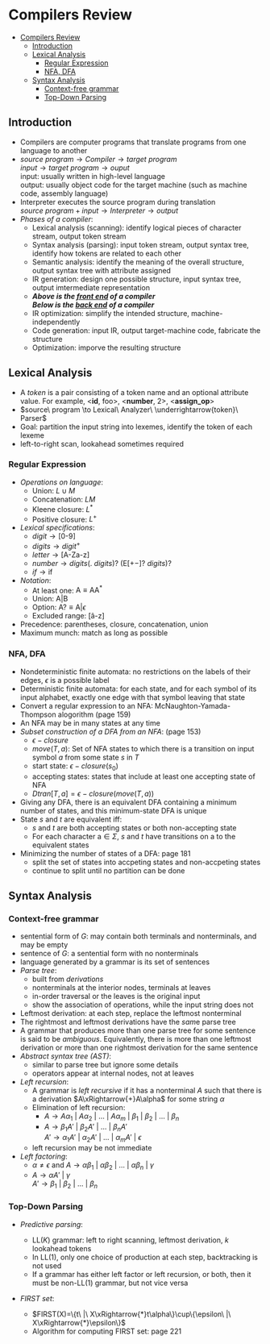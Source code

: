 # Compilers Review

- [Compilers Review](#Compilers-Review)
  - [Introduction](#Introduction)
  - [Lexical Analysis](#Lexical-Analysis)
    - [Regular Expression](#Regular-Expression)
    - [NFA, DFA](#NFA-DFA)
  - [Syntax Analysis](#Syntax-Analysis)
    - [Context-free grammar](#Context-free-grammar)
    - [Top-Down Parsing](#Top-Down-Parsing)

## Introduction
* Compilers are computer programs that translate programs from one language to another
* $source\ program \to Compiler \to target\ program$  
  $input \to target\ program \to ouput$  
  input: usually written in high-level language  
  output: usually object code for the target machine (such as machine code, assembly language)
* Interpreter executes the source program during translation  
  $source\ program + input \to Interpreter \to output$
* *Phases of a compiler*:
  * Lexical analysis (scanning): identify logical pieces of character stream, output token stream
  * Syntax analysis (parsing): input token stream, output syntax tree, identify how tokens are related to each other
  * Semantic analysis: identify the meaning of the overall structure, output syntax tree with attribute assigned
  * IR generation: design one possible structure, input syntax tree, output imtermediate representation
  * ***Above is the <u>front end</u> of a compiler***  
    ***Below is the <u>back end</u> of a compiler***
  * IR optimization: simplify the intended structure, machine-independently
  * Code generation: input IR, output target-machine code, fabricate the structure
  * Optimization: imporve the resulting structure

## Lexical Analysis
* A *token* is a pair consisting of a token name and an optional attribute value. For example, <**id**, foo>, <**number**, 2>, <**assign_op**>
* $source\ program \to Lexical\ Analyzer\ \underrightarrow{token}\  Parser$
* Goal: partition the input string into lexemes, identify the token of each lexeme
* left-to-right scan, lookahead sometimes required

### Regular Expression
* *Operations on language*:
  * Union: $L\cup M$
  * Concatenation: $LM$
  * Kleene closure: $L^*$
  * Positive closure: $L^+$
* *Lexical specifications*:
  * $digit \to [\text{0-9}]$
  * $digits \to digit^+$
  * $letter \to [\text{A-Za-z}]$
  * $number \to digits(.\ digits)?\ (\text{E}[+-]?\ digits)?$
  * $if \to \text{if}$
* *Notation*:
  * At least one: $\text{A}\equiv \text{AA}^*$
  * Union: $\text{A}|\text{B}$
  * Option: $\text{A}?\equiv \text{A}|\epsilon$
  * Excluded range: $[\text{\^ a-z}]$
* Precedence: parentheses, closure, concatenation, union
* Maximum munch: match as long as possible

### NFA, DFA
* Nondeterministic finite automata: no restrictions on the labels of their edges, $\epsilon$ is a possible label
* Deterministic finite automata: for each state, and for each symbol of its input alphabet, exactly one edge with that symbol leaving that state
* Convert a regular expression to an NFA: McNaughton-Yamada-Thompson alogorithm (page 159)
* An NFA may be in many states at any time
* *Subset construction of a DFA from an NFA*: (page 153)
  * $\epsilon-closure$
  * $move(T,a)$: Set of NFA states to which there is a transition on input symbol $a$ from some state $s$ in $T$
  * start state: $\epsilon-closure(s_0)$
  * accepting states: states that include at least one accepting state of NFA
  * $Dtran[T,a]=\epsilon-closure(move(T,a))$
* Giving any DFA, there is an equivalent DFA containing a minimum number of states, and this minimum-state DFA is unique
* State $s$ and $t$ are equivalent iff:
  * $s$ and $t$ are both accepting states or both non-accepting state
  * For each character $\text{a}\in \Sigma$, $s$ and $t$ have transitions on $\text{a}$ to the equivalent states
* Minimizing the number of states of a DFA: page 181
  * split the set of states into accpeting states and non-accpeting states
  * continue to split until no partition can be done

## Syntax Analysis

### Context-free grammar
* sentential form of $G$: may contain both terminals and nonterminals, and may be empty
* sentence of $G$: a sentential form with no nonterminals
* language generated by a grammar is its set of sentences
* *Parse tree*: 
  * built from *derivations*
  * nonterminals at the interior nodes, terminals at leaves
  * in-order traversal or the leaves is the original input
  * show the association of operations, while the input string does not
* Leftmost derivation: at each step, replace the leftmost nonterminal
* The rightmost and leftmost derivations have the *sam*e parse tree
* A grammar that produces more than one parse tree for some sentence is said to be *ambiguous*. Equivalently, there is more than one leftmost derivation or more than one rightmost derivation for the same sentence
* *Abstract syntax tree (AST)*:
  * similar to parse tree but ignore some details
  * operators appear at internal nodes, not at leaves
* *Left recursion*:
  * A grammar is *left recursive* if it has a nonterminal $A$ such that there is a derivation $A\xRightarrow{+}A\alpha$ for some string $\alpha$
  * Elimination of left recursion:
    * $A\to A\alpha_1\ |\ A\alpha_2\ |\ ...\ |\ A\alpha_m\ |\ \beta_1\ |\ \beta_2\ |\ ...\ |\ \beta_n$
    * $A\to \beta_1A'\ |\ \beta_2A'\ |\ ...\ |\ \beta_nA'$  
      $A'\to \alpha_1A'\ |\ \alpha_2A'\ |\ ...\ |\ \alpha_mA'\ |\ \epsilon$
  * left recursion may be not immediate
* *Left factoring*:
  * $\alpha \neq \epsilon$ and $A\to \alpha\beta_1\ |\ \alpha\beta_2\ |\ ...\ |\ \alpha\beta_n\ |\ \gamma$
  * $A\to \alpha A'\ |\ \gamma$  
    $A' \to \beta_1\ |\ \beta_2\ |\ ...\ |\ \beta_n$

### Top-Down Parsing
* *Predictive parsing*:
  * LL(*K*) grammar: left to right scanning, leftmost derivation, *k* lookahead tokens
  * In LL(1), only one choice of production at each step, backtracking is not used
  * If a grammar has either left factor or left recursion, or both, then it must be non-LL(1) grammar, but not vice versa

* *FIRST set*:
  * $FIRST(X)=\{t\ |\ X\xRightarrow{*}t\alpha\}\cup\{\epsilon\ |\ X\xRightarrow{*}\epsilon\}$
  * Algorithm for computing FIRST set: page 221
